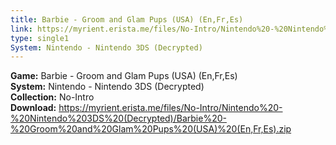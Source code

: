 ```yaml
---
title: Barbie - Groom and Glam Pups (USA) (En,Fr,Es)
link: https://myrient.erista.me/files/No-Intro/Nintendo%20-%20Nintendo%203DS%20(Decrypted)/Barbie%20-%20Groom%20and%20Glam%20Pups%20(USA)%20(En,Fr,Es).zip
type: single1
System: Nintendo - Nintendo 3DS (Decrypted)
---
```

<b>Game:</b> Barbie - Groom and Glam Pups (USA) (En,Fr,Es)<br>
<b>System:</b> Nintendo - Nintendo 3DS (Decrypted)<br>
<b>Collection:</b> No-Intro<br>
<b>Download:</b> https://myrient.erista.me/files/No-Intro/Nintendo%20-%20Nintendo%203DS%20(Decrypted)/Barbie%20-%20Groom%20and%20Glam%20Pups%20(USA)%20(En,Fr,Es).zip